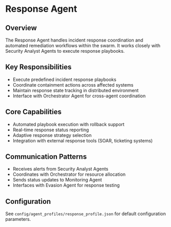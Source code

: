 # Response Agent

## Overview
The Response Agent handles incident response coordination and automated remediation workflows within the swarm. It works closely with Security Analyst Agents to execute response playbooks.

## Key Responsibilities
- Execute predefined incident response playbooks
- Coordinate containment actions across affected systems
- Maintain response state tracking in distributed environment
- Interface with Orchestrator Agent for cross-agent coordination

## Core Capabilities
- Automated playbook execution with rollback support
- Real-time response status reporting
- Adaptive response strategy selection
- Integration with external response tools (SOAR, ticketing systems)

## Communication Patterns
- Receives alerts from Security Analyst Agents
- Coordinates with Orchestrator for resource allocation
- Sends status updates to Monitoring Agent
- Interfaces with Evasion Agent for response testing

## Configuration
See `config/agent_profiles/response_profile.json` for default configuration parameters.